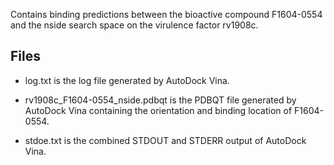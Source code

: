 Contains binding predictions between the bioactive compound F1604-0554 and the nside search space on the virulence factor rv1908c.

## Files

- log.txt is the log file generated by AutoDock Vina.

- rv1908c_F1604-0554_nside.pdbqt is the PDBQT file generated by AutoDock Vina containing the orientation and binding location of F1604-0554.

- stdoe.txt is the combined STDOUT and STDERR output of AutoDock Vina.

